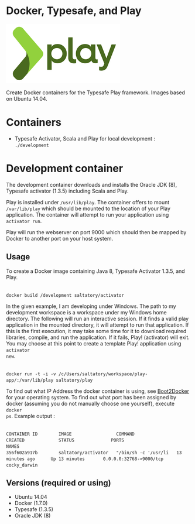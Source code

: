 # Docker, Typesafe, and Play

![Play Framework](images/icon.png)

Create Docker containers for the Typesafe Play framework. Images based on Ubuntu 14.04.

# Containers

* Typesafe Activator, Scala and Play for local development : <code>./development</code>

# Development container

The development container downloads and installs the Oracle JDK (8), Typesafe activator (1.3.5) including Scala and Play.

Play is installed under <code>/usr/lib/play</code>. The container offers to mount <code>/var/lib/play</code> which should be mounted to the location of your Play application. The container will attempt to run your application using <code>activator run</code>. 

Play will run the webserver on port 9000 which should then be mapped by Docker to another port on your host system. 

## Usage

To create a Docker image containing Java 8, Typesafe Activator 1.3.5, and Play.

<code>
docker build <git_repository>/development saltatory/activator
</code>

In the given example, I am developing under Windows. The path to my development workspace is a workspace under my Windows home directory. The following will run an interactive session. If it finds a valid play application in the mounted directory, it will attempt to run that application. If this is the first execution, it may take some time for it to download required libraries, compile, and run the application. If it fails, Play! (activator) will exit. You may choose at this point to create a template Play! application using <code>activator new</code>.

<code>
docker run -t -i -v /c/Users/saltatory/workspace/play-app/:/var/lib/play saltatory/play 
</code>

To find out what IP Address the docker container is using, see [Boot2Docker](https://github.com/boot2docker/boot2docker) for your operating system. To find out what port has been assigned by docker (assuming you do not manually choose one yourself), execute <code>docker ps</code>. Example output :

<code>
CONTAINER ID        IMAGE                 COMMAND                CREATED             STATUS              PORTS                     NAMES
356f602a917b        saltatory/activator   "/bin/sh -c '/usr/li   13 minutes ago      Up 13 minutes       0.0.0.0:32768->9000/tcp cocky_darwin
</code>

## Versions (required or using)

* Ubuntu 14.04
* Docker (1.7.0)
* Typesafe (1.3.5)
* Oracle JDK (8)
